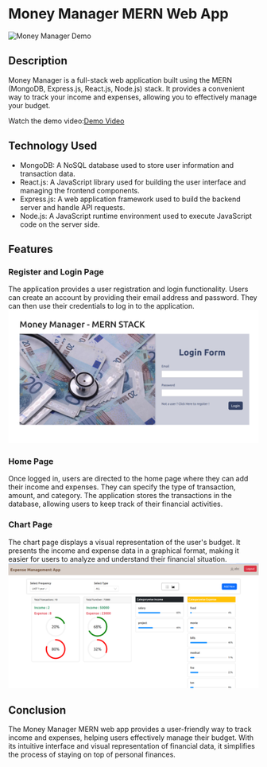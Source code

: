 # Money Manager MERN Web App

![Money Manager Demo](https://example.com/demo.gif)

## Description

Money Manager is a full-stack web application built using the MERN (MongoDB, Express.js, React.js, Node.js) stack. It provides a convenient way to track your income and expenses, allowing you to effectively manage your budget.

Watch the demo video:<a href="https://youtu.be/MG2KQYKtrfs" target="_blank">Demo Video</a>

## Technology Used

- MongoDB: A NoSQL database used to store user information and transaction data.
- React.js: A JavaScript library used for building the user interface and managing the frontend components.
- Express.js: A web application framework used to build the backend server and handle API requests.
- Node.js: A JavaScript runtime environment used to execute JavaScript code on the server side.

## Features

### Register and Login Page

The application provides a user registration and login functionality. Users can create an account by providing their email address and password. They can then use their credentials to log in to the application.
![login-page](images/money-manager-login.png)


### Home Page

Once logged in, users are directed to the home page where they can add their income and expenses. They can specify the type of transaction, amount, and category. The application stores the transactions in the database, allowing users to keep track of their financial activities.

### Chart Page

The chart page displays a visual representation of the user's budget. It presents the income and expense data in a graphical format, making it easier for users to analyze and understand their financial situation.
![expense-chart-page](images/money-manager.png)

## Conclusion

The Money Manager MERN web app provides a user-friendly way to track income and expenses, helping users effectively manage their budget. With its intuitive interface and visual representation of financial data, it simplifies the process of staying on top of personal finances.
